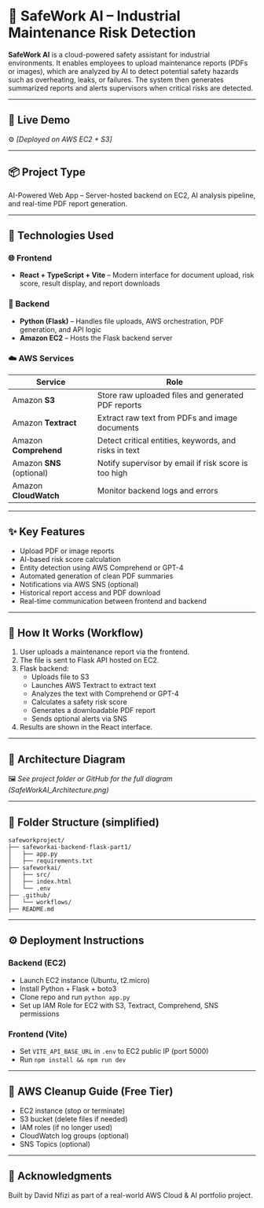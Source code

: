 # 🦺 SafeWork AI – Industrial Maintenance Risk Detection

**SafeWork AI** is a cloud-powered safety assistant for industrial environments. It enables employees to upload maintenance reports (PDFs or images), which are analyzed by AI to detect potential safety hazards such as overheating, leaks, or failures. The system then generates summarized reports and alerts supervisors when critical risks are detected.

---

## 🚀 Live Demo

⚙️ _[Deployed on AWS EC2 + S3]_

---

## 📦 Project Type

AI-Powered Web App – Server-hosted backend on EC2, AI analysis pipeline, and real-time PDF report generation.

---

## 🧰 Technologies Used

### 🌐 Frontend
- **React + TypeScript + Vite** – Modern interface for document upload, risk score, result display, and report downloads

### 🧠 Backend
- **Python (Flask)** – Handles file uploads, AWS orchestration, PDF generation, and API logic
- **Amazon EC2** – Hosts the Flask backend server

### ☁️ AWS Services
| Service            | Role                                                                 |
|--------------------|----------------------------------------------------------------------|
| Amazon **S3**       | Store raw uploaded files and generated PDF reports                  |
| Amazon **Textract** | Extract raw text from PDFs and image documents                      |
| Amazon **Comprehend** | Detect critical entities, keywords, and risks in text               |
| Amazon **SNS** (optional) | Notify supervisor by email if risk score is too high        |
| Amazon **CloudWatch** | Monitor backend logs and errors                                  |

---

## ✨ Key Features

- Upload PDF or image reports
- AI-based risk score calculation
- Entity detection using AWS Comprehend or GPT-4
- Automated generation of clean PDF summaries
- Notifications via AWS SNS (optional)
- Historical report access and PDF download
- Real-time communication between frontend and backend

---

## 🔁 How It Works (Workflow)

1. User uploads a maintenance report via the frontend.
2. The file is sent to Flask API hosted on EC2.
3. Flask backend:
   - Uploads file to S3
   - Launches AWS Textract to extract text
   - Analyzes the text with Comprehend or GPT-4
   - Calculates a safety risk score
   - Generates a downloadable PDF report
   - Sends optional alerts via SNS
4. Results are shown in the React interface.

---

## 🧱 Architecture Diagram

🖼️ _See project folder or GitHub for the full diagram (SafeWorkAI_Architecture.png)_

---

## 📁 Folder Structure (simplified)

```
safeworkproject/
├── safeworkai-backend-flask-part1/
│   ├── app.py
│   ├── requirements.txt
├── safeworkai/
│   ├── src/
│   ├── index.html
│   └── .env
├── .github/
│   └── workflows/
├── README.md
```

---

## ⚙️ Deployment Instructions

### Backend (EC2)
- Launch EC2 instance (Ubuntu, t2.micro)
- Install Python + Flask + boto3
- Clone repo and run `python app.py`
- Set up IAM Role for EC2 with S3, Textract, Comprehend, SNS permissions

### Frontend (Vite)
- Set `VITE_API_BASE_URL` in `.env` to EC2 public IP (port 5000)
- Run `npm install && npm run dev`

---

## 🧹 AWS Cleanup Guide (Free Tier)

- EC2 instance (stop or terminate)
- S3 bucket (delete files if needed)
- IAM roles (if no longer used)
- CloudWatch log groups (optional)
- SNS Topics (optional)

---

## 🙌 Acknowledgments

Built by David Nfizi as part of a real-world AWS Cloud & AI portfolio project.